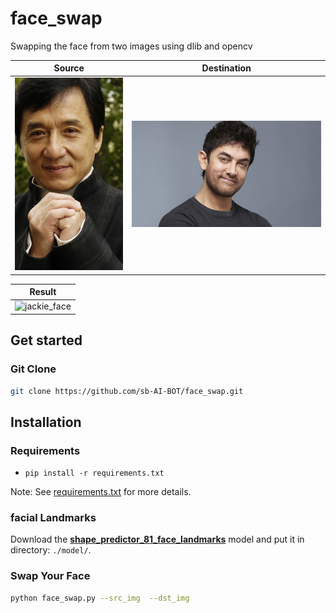 # face_swap

Swapping the face from two images using dlib and opencv


| Source | Destination |
| --- | --- |
|![](img/jackie.jpg) | ![](img/amir.jpg) | 

| Result |
| --- |
|![jackie_face](https://user-images.githubusercontent.com/67555058/109412347-7437c280-79cd-11eb-8627-047243346ba1.jpg)|

## Get started
### Git Clone
```sh
git clone https://github.com/sb-AI-BOT/face_swap.git
```



## Installation
### Requirements
* `pip install -r requirements.txt`

Note: See [requirements.txt](requirements.txt) for more details.


### facial Landmarks
Download the [**shape_predictor_81_face_landmarks**](https://drive.google.com/file/d/1-7AnVEXvKRvatt-B1POjZeITXPnK05vy/view?usp=sharing) model and put it in directory: ```./model/```.


### Swap Your Face
```sh
python face_swap.py --src_img  --dst_img
```
 
